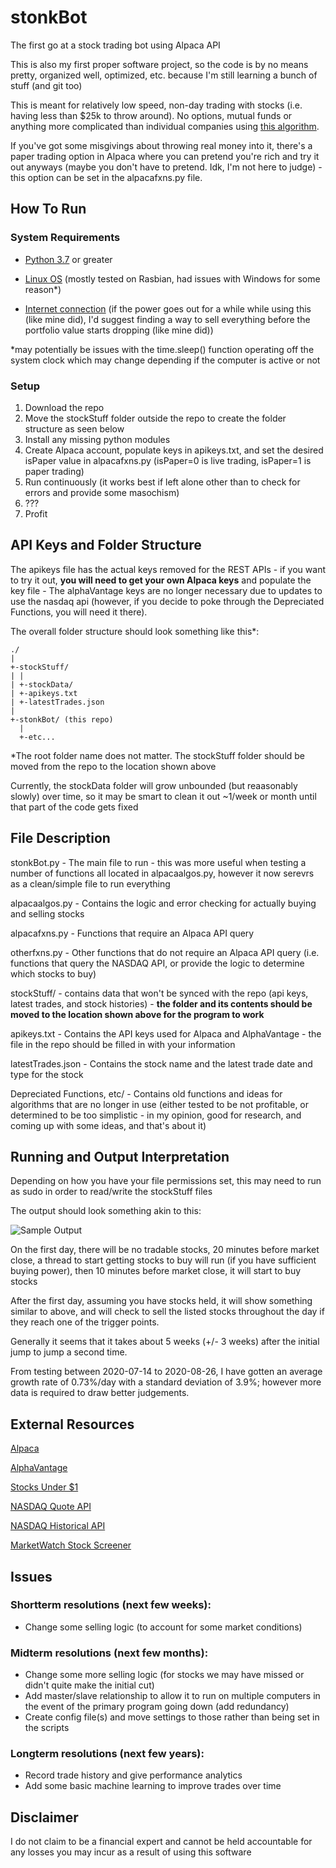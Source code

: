 
# stonkBot
The first go at a stock trading bot using Alpaca API

This is also my first proper software project, so the code is by no means pretty, organized well, optimized, etc. because I'm still learning a bunch of stuff (and git too)

This is meant for relatively low speed, non-day trading with stocks (i.e. having less than $25k to throw around). No options, mutual funds or anything more complicated than individual companies using [this algorithm](https://stocksunder1.org/penny-stocks/).

If you've got some misgivings about throwing real money into it, there's a paper trading option in Alpaca where you can pretend you're rich and try it out anyways (maybe you don't have to pretend. Idk, I'm not here to judge) - this option can be set in the alpacafxns.py file.

## How To Run
### System Requirements
- [Python 3.7](https://www.python.org/) or greater

- [Linux OS](https://www.raspberrypi.org/) (mostly tested on Rasbian, had issues with Windows for some reason*)

- [Internet connection](https://2018.bloomca.me/en) (if the power goes out for a while while using this (like mine did), I'd suggest finding a way to sell everything before the portfolio value starts dropping (like mine did))

*may potentially be issues with the time.sleep() function operating off the system clock which may change depending if the computer is active or not

### Setup
1. Download the repo
2. Move the stockStuff folder outside the repo to create the folder structure as seen below
3. Install any missing python modules
4. Create Alpaca account, populate keys in apikeys.txt, and set the desired isPaper value in alpacafxns.py (isPaper=0 is live trading, isPaper=1 is paper trading)
4. Run continuously (it works best if left alone other than to check for errors and provide some masochism)
5. ???
6. Profit


## API Keys and Folder Structure
The apikeys file has the actual keys removed for the REST APIs - if you want to try it out, **you will need to get your own Alpaca keys** and populate the key file - The alphaVantage keys are no longer necessary due to updates to use the nasdaq api (however, if you decide to poke through the Depreciated Functions, you will need it there).

The overall folder structure should look something like this*:
```
./
|
+-stockStuff/
| |
| +-stockData/
| +-apikeys.txt
| +-latestTrades.json
|
+-stonkBot/ (this repo)
  |
  +-etc...
```

*The root folder name does not matter. The stockStuff folder should be moved from the repo to the location shown above

Currently, the stockData folder will grow unbounded (but reaasonably slowly) over time, so it may be smart to clean it out ~1/week or month until that part of the code gets fixed

## File Description
stonkBot.py - The main file to run - this was more useful when testing a number of functions all located in alpacaalgos.py, however it now serevrs as a clean/simple file to run everything

alpacaalgos.py - Contains the logic and error checking for actually buying and selling stocks

alpacafxns.py - Functions that require an Alpaca API query

otherfxns.py - Other functions that do not require an Alpaca API query (i.e. functions that query the NASDAQ API, or provide the logic to determine which stocks to buy)

stockStuff/ - contains data that won't be synced with the repo (api keys, latest trades, and stock histories) - **the folder and its contents should be moved to the location shown above for the program to work**

apikeys.txt - Contains the API keys used for Alpaca and AlphaVantage - the file in the repo should be filled in with your information

latestTrades.json - Contains the stock name and the latest trade date and type for the stock

Depreciated Functions, etc/ - Contains old functions and ideas for algorithms that are no longer in use (either tested to be not profitable, or determined to be too simplistic - in my opinion, good for research, and coming up with some ideas, and that's about it)

## Running and Output Interpretation

Depending on how you have your file permissions set, this may need to run as sudo in order to read/write the stockStuff files

The output should look something akin to this:

![Sample Output](https://github.com/steveman1123/stonkBot/blob/master/sampleOutput.JPG?raw=true)

On the first day, there will be no tradable stocks, 20 minutes before market close, a thread to start getting stocks to buy will run (if you have sufficient buying power), then 10 minutes before market close, it will start to buy stocks

After the first day, assuming you have stocks held, it will show something similar to above, and will check to sell the listed stocks throughout the day if they reach one of the trigger points.

Generally it seems that it takes about 5 weeks (+/- 3 weeks) after the initial jump to jump a second time.

From testing between 2020-07-14 to 2020-08-26, I have gotten an average growth rate of 0.73%/day with a standard deviation of 3.9%; however more data is required to draw better judgements.

## External Resources
[Alpaca](https://alpaca.markets/)

[AlphaVantage](https://www.alphavantage.co/)

[Stocks Under $1](https://stocksunder1.org/)

[NASDAQ Quote API](https://api.nasdaq.com/api/quote/MSFT/info?assetclass=stocks)

[NASDAQ Historical API](https://www.nasdaq.com/api/v1/historical/MSFT/stocks/2019-04-20/2020-04-20/)

[MarketWatch Stock Screener](https://www.marketwatch.com/tools/stockresearch/screener/)

## Issues
### Shortterm resolutions (next few weeks):
* Change some selling logic (to account for some market conditions)

### Midterm resolutions (next few months):
* Change some more selling logic (for stocks we may have missed or didn't quite make the initial cut)
* Add master/slave relationship to allow it to run on multiple computers in the event of the primary program going down (add redundancy)
* Create config file(s) and move settings to those rather than being set in the scripts

### Longterm resolutions (next few years):
* Record trade history and give performance analytics
* Add some basic machine learning to improve trades over time

## Disclaimer
I do not claim to be a financial expert and cannot be held accountable for any losses you may incur as a result of using this software

